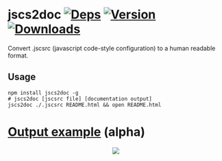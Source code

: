 # jscs2doc [![Deps](https://img.shields.io/david/FGRibreau/jscs2doc.svg)](https://david-dm.org/FGRibreau/jscs2doc) [![Version](	https://img.shields.io/npm/v/jscs2doc.svg)](https://www.npmjs.com/package/jscs2doc)  [![Downloads](http://img.shields.io/npm/dm/jscs2doc.svg)](https://www.npmjs.com/package/jscs2doc)


Convert .jscsrc (javascript code-style configuration) to a human readable format.

## Usage

```shell
npm install jscs2doc -g
# jscs2doc [jscsrc file] [documentation output]
jscs2doc ./.jscsrc README.html && open README.html
```

# [Output example](/examples) (alpha)

<p align="center"><a href="https://www.youtube.com/watch?v=dd--tIkrVoA"><img src="https://cloud.githubusercontent.com/assets/138050/9570052/4f985bc6-4f7e-11e5-8a8c-aefb1ae6dbae.gif" />
</a></p>
